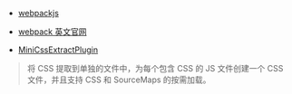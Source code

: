 

- [webpackjs](https://www.webpackjs.com/)
- [webpack 英文官网](https://webpack.js.org/)


- [MiniCssExtractPlugin](https://webpack.docschina.org/plugins/mini-css-extract-plugin/)
> 将 CSS 提取到单独的文件中，为每个包含 CSS 的 JS 文件创建一个 CSS 文件，并且支持 CSS 和 SourceMaps 的按需加载。
>
